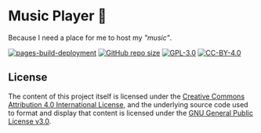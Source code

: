 # Music Player 🎵
Because I need a place for me to host my *"music"*.

[![pages-build-deployment](https://github.com/pigupp/music/actions/workflows/pages/pages-build-deployment/badge.svg)](https://github.com/pigupp/music/actions/workflows/pages/pages-build-deployment)
[![GitHub repo size](https://img.shields.io/github/repo-size/pigupp/music)](https://github.com/pigupp/music?search=1)
[![GPL-3.0](https://img.shields.io/github/license/pigupp/music)](LICENSE.md)
[![CC-BY-4.0](https://img.shields.io/badge/content%20license-CC--BY--4.0-orange)](http://creativecommons.org/licenses/by/4.0/)


## License

The content of this project itself is licensed under the [Creative Commons Attribution 4.0 International License](http://creativecommons.org/licenses/by/4.0/), and the underlying source code used to format and display that content is licensed under the [GNU General Public License v3.0](LICENSE.md).  
